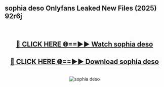 <h2>sophia deso Onlyfans Leaked New Files (2025) 92r6j</h2>
<br>
<div align="center">
<h2><a href="https://mediafiles.top/sophia_deso&ref=git" rel="nofollow">🔴 CLICK HERE 🌐==►► Watch sophia deso</a></h2>
<h2><a href="https://mediafiles.top/sophia_deso&ref=git" rel="nofollow">🔴 CLICK HERE 🌐==►► Download sophia deso</a></h2>
<br>
<a href="https://mediafiles.top/sophia_deso&ref=git" rel="nofollow" data-target="animated-image.originalLink"><img src="https://i.ibb.co.com/xMMVF88/686577567.gif" alt="sophia deso" style="max-width: 100%; display: inline-block;" data-target="animated-image.originalImage"></a>
</div>
<br>
<br>